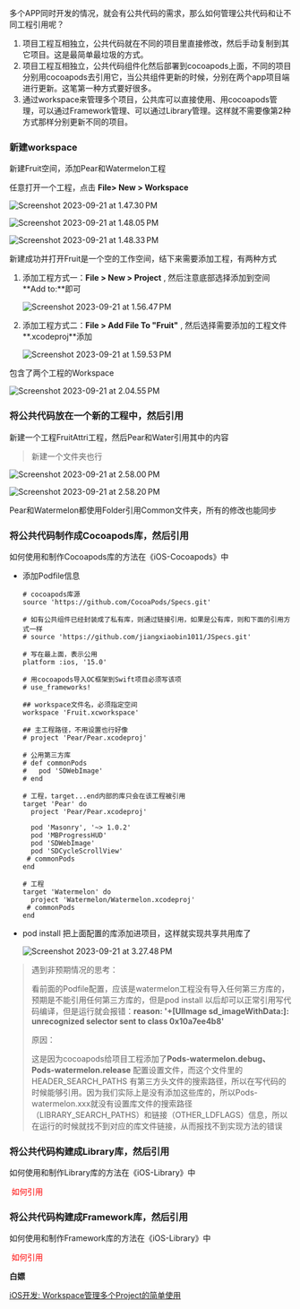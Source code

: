 多个APP同时开发的情况，就会有公共代码的需求，那么如何管理公共代码和让不同工程引用呢？

1. 项目工程互相独立，公共代码就在不同的项目里直接修改，然后手动复制到其它项目。这是最简单最垃圾的方式。
2. 项目工程互相独立，公共代码组件化然后部署到cocoapods上面，不同的项目分别用cocoapods去引用它，当公共组件更新的时候，分别在两个app项目端进行更新。这笔第一种方式要好很多。
3. 通过workspace来管理多个项目，公共库可以直接使用、用cocoapods管理，可以通过Framework管理、可以通过Library管理。这样就不需要像第2种方式那样分别更新不同的项目。

### 新建workspace

新建Fruit空间，添加Pear和Watermelon工程

任意打开一个工程，点击 **File> New > Workspace**

![Screenshot 2023-09-21 at 1.47.30 PM](../assets/iOS-多工程-新建Workspace.png) 

![Screenshot 2023-09-21 at 1.48.05 PM](../assets/iOS-多工程-新建Workspace1.png)

![Screenshot 2023-09-21 at 1.48.33 PM](../assets/iOS-多工程-新建Workspace2.png)

新建成功并打开Fruit是一个空的工作空间，结下来需要添加工程，有两种方式

1. 添加工程方式一：**File > New > Project** , 然后注意底部选择添加到空间**Add to:**即可

   ![Screenshot 2023-09-21 at 1.56.47 PM](../assets/iOS-多工程-新建Project.png)

2. 添加工程方式二：**File > Add File To "Fruit"** , 然后选择需要添加的工程文件**.xcodeproj**添加

   ![Screenshot 2023-09-21 at 1.59.53 PM](../assets/iOS-多工程-添加Project.png)

包含了两个工程的Workspace

![Screenshot 2023-09-21 at 2.04.55 PM](../assets/iOS-多过程-Workspace.png)



### 将公共代码放在一个新的工程中，然后引用

新建一个工程FruitAttri工程，然后Pear和Water引用其中的内容

> 新建一个文件夹也行

![Screenshot 2023-09-21 at 2.58.00 PM](../assets/iOS-多工程-共用代码.png)

![Screenshot 2023-09-21 at 2.58.20 PM](../assets/iOS-多工程-共用代码1.png)

Pear和Watermelon都使用Folder引用Common文件夹，所有的修改也能同步

### 将公共代码制作成Cocoapods库，然后引用

如何使用和制作Cocoapods库的方法在《iOS-Cocoapods》中

- 添加Podfile信息

  ```text
  # cocoapods库源
  source 'https://github.com/CocoaPods/Specs.git'
  
  # 如有公共组件已经封装成了私有库，则通过链接引用，如果是公有库，则和下面的引用方式一样
  # source 'https://github.com/jiangxiaobin1011/JSpecs.git'
  
  # 写在最上面，表示公用
  platform :ios, '15.0'
  
  # 用cocoapods导入OC框架到Swift项目必须写该项
  # use_frameworks!
  
  ## workspace文件名，必须指定空间
  workspace 'Fruit.xcworkspace'
  
  ## 主工程路径，不用设置也行好像
  # project 'Pear/Pear.xcodeproj'
  
  # 公用第三方库
  # def commonPods
  #   pod 'SDWebImage'
  # end
  
  # 工程，target...end内部的库只会在该工程被引用
  target 'Pear' do
    project 'Pear/Pear.xcodeproj'
    
    pod 'Masonry', '~> 1.0.2'
    pod 'MBProgressHUD'
    pod 'SDWebImage'
    pod 'SDCycleScrollView'
   # commonPods
  end
  
  # 工程
  target 'Watermelon' do
    project 'Watermelon/Watermelon.xcodeproj'
   # commonPods
  end
  ```

- pod install 把上面配置的库添加进项目，这样就实现共享共用库了

  ![Screenshot 2023-09-21 at 3.27.48 PM](../assets/iOS-多工程-podInstall.png)

>遇到非预期情况的思考：
>
>看前面的Podfile配置，应该是watermelon工程没有导入任何第三方库的，预期是不能引用任何第三方库的，但是pod install 以后却可以正常引用写代码编译，但是运行就会报错：**reason: '+[UIImage sd_imageWithData:]: unrecognized selector sent to class 0x10a7ee4b8'**
>
>原因：
>
>这是因为cocoapods给项目工程添加了**Pods-watermelon.debug、Pods-watermelon.release** 配置设置文件，而这个文件里的 HEADER_SEARCH_PATHS 有第三方头文件的搜索路径，所以在写代码的时候能够引用。因为我们实际上是没有添加这些库的，所以Pods-watermelon.xxx就没有设置库文件的搜索路径（LIBRARY_SEARCH_PATHS）和链接（OTHER_LDFLAGS）信息，所以在运行的时候就找不到对应的库文件链接，从而报找不到实现方法的错误



### 将公共代码构建成Library库，然后引用

如何使用和制作Library库的方法在《iOS-Library》中

<font color = "red"> 如何引用</font>

### 将公共代码构建成Framework库，然后引用

如何使用和制作Framework库的方法在《iOS-Library》中

<font color = "red"> 如何引用</font>

**白嫖**

[iOS开发: Workspace管理多个Project的简单使用](https://juejin.cn/post/6882638131670040589)


